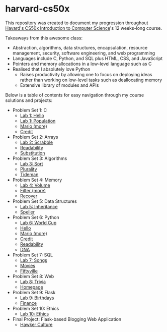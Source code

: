# harvard-cs50x
This repository was created to document my progression throughout [Havard's CS50x Introduction to Computer Science](https://cs50.harvard.edu/x/2021/)'s 12 weeks-long course. 

Takeaways from this awesome class:
* Abstraction, algorithms, data structures, encapsulation, resource management, security, software engineering, and web programming
* Languages include C, Python, and SQL plus HTML, CSS, and JavaScript
* Pointers and memory allocations in a low-level language such as C
* Realised that I absolutely love Python
    * Raises productivity by allowing one to focus on deploying ideas rather than working on low-level tasks such as deallocating memory
    * Extensive library of modules and APIs

Below is a table of contents for easy navigation through
my course solutions and projects:
* Problem Set 1: C
  * [Lab 1: Hello](https://github.com/solomonng2001/harvard-cs50x/tree/main/pset1/hello)
  * [Lab 1: Population](https://github.com/solomonng2001/harvard-cs50x/tree/main/pset1/population)
  * [Mario (more)](https://github.com/solomonng2001/harvard-cs50x/tree/main/pset1/mario)
  * [Credit](https://github.com/solomonng2001/harvard-cs50x/tree/main/pset1/credit)
* Problem Set 2: Arrays
  * [Lab 2: Scrabble](https://github.com/solomonng2001/harvard-cs50x/tree/main/pset2/scrabble)
  * [Readability](https://github.com/solomonng2001/harvard-cs50x/tree/main/pset2/readability)
  * [Substitution](https://github.com/solomonng2001/harvard-cs50x/tree/main/pset2/substitution)
* Problem Set 3: Algorithms
  * [Lab 3: Sort](https://github.com/solomonng2001/harvard-cs50x/tree/main/pset3/sort)
  * [Plurality](https://github.com/solomonng2001/harvard-cs50x/tree/main/pset3/plurality)
  * [Tideman](https://github.com/solomonng2001/harvard-cs50x/tree/main/pset3/tideman)
* Problem Set 4: Memory
  * [Lab 4: Volume](https://github.com/solomonng2001/harvard-cs50x/tree/main/pset4/volume)
  * [Filter (more)](https://github.com/solomonng2001/harvard-cs50x/tree/main/pset4/filter)
  * [Recover](https://github.com/solomonng2001/harvard-cs50x/tree/main/pset4/recover)
* Problem Set 5: Data Structures
  * [Lab 5: Inheritance](https://github.com/solomonng2001/harvard-cs50x/tree/main/pset5/inheritance)
  * [Speller](https://github.com/solomonng2001/harvard-cs50x/tree/main/pset5/speller)
* Problem Set 6: Python
  * [Lab 6: World Cup](https://github.com/solomonng2001/harvard-cs50x/tree/main/pset6/world%20cup)
  * [Hello](https://github.com/solomonng2001/harvard-cs50x/tree/main/pset6/hello)
  * [Mario (more)](https://github.com/solomonng2001/harvard-cs50x/tree/main/pset6/mario)
  * [Credit](https://github.com/solomonng2001/harvard-cs50x/tree/main/pset6/credit)
  * [Readability](https://github.com/solomonng2001/harvard-cs50x/tree/main/pset6/readability)
  * [DNA](https://github.com/solomonng2001/harvard-cs50x/tree/main/pset6/dna)
* Problem Set 7: SQL
  * [Lab 7: Songs](https://github.com/solomonng2001/harvard-cs50x/tree/main/pset7/songs)
  * [Movies](https://github.com/solomonng2001/harvard-cs50x/tree/main/pset7/movies)
  * [Fiftyville](https://github.com/solomonng2001/harvard-cs50x/tree/main/pset7/fiftyville)
* Problem Set 8: Web
  * [Lab 8: Trivia](https://github.com/solomonng2001/harvard-cs50x/tree/main/pset8/trivia)
  * [Homepage](https://github.com/solomonng2001/harvard-cs50x/tree/main/pset8/homepage)
* Problem Set 9: Flask
  * [Lab 9: Birthdays](https://github.com/solomonng2001/harvard-cs50x/tree/main/pset9/birthdays)
  * [Finance](https://github.com/solomonng2001/harvard-cs50x/tree/main/pset9/finance)
* Problem Set 10: Ethics
  * [Lab 10: Ethics](https://github.com/solomonng2001/harvard-cs50x/tree/main/pset10)
* Final Project: Flask-based Blogging Web Application
    * [Hawker Culture](https://github.com/solomonng2001/harvard-cs50x/tree/main/final%20project)

